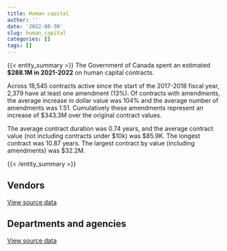 ```yaml
---
title: Human capital
author: ''
date: '2022-08-30'
slug: human_capital
categories: []
tags: []
---
```


<script src="/rmarkdown-libs/htmlwidgets/htmlwidgets.js"></script>
<link href="/rmarkdown-libs/datatables-css/datatables-crosstalk.css" rel="stylesheet" />
<script src="/rmarkdown-libs/datatables-binding/datatables.js"></script>
<script src="/rmarkdown-libs/jquery/jquery-3.6.0.min.js"></script>
<link href="/rmarkdown-libs/dt-core-bootstrap/css/dataTables.bootstrap.min.css" rel="stylesheet" />
<link href="/rmarkdown-libs/dt-core-bootstrap/css/dataTables.bootstrap.extra.css" rel="stylesheet" />
<script src="/rmarkdown-libs/dt-core-bootstrap/js/jquery.dataTables.min.js"></script>
<script src="/rmarkdown-libs/dt-core-bootstrap/js/dataTables.bootstrap.min.js"></script>
<link href="/rmarkdown-libs/crosstalk/css/crosstalk.min.css" rel="stylesheet" />
<script src="/rmarkdown-libs/crosstalk/js/crosstalk.min.js"></script>
<script src="/rmarkdown-libs/htmlwidgets/htmlwidgets.js"></script>
<link href="/rmarkdown-libs/datatables-css/datatables-crosstalk.css" rel="stylesheet" />
<script src="/rmarkdown-libs/datatables-binding/datatables.js"></script>
<script src="/rmarkdown-libs/jquery/jquery-3.6.0.min.js"></script>
<link href="/rmarkdown-libs/dt-core-bootstrap/css/dataTables.bootstrap.min.css" rel="stylesheet" />
<link href="/rmarkdown-libs/dt-core-bootstrap/css/dataTables.bootstrap.extra.css" rel="stylesheet" />
<script src="/rmarkdown-libs/dt-core-bootstrap/js/jquery.dataTables.min.js"></script>
<script src="/rmarkdown-libs/dt-core-bootstrap/js/dataTables.bootstrap.min.js"></script>
<link href="/rmarkdown-libs/crosstalk/css/crosstalk.min.css" rel="stylesheet" />
<script src="/rmarkdown-libs/crosstalk/js/crosstalk.min.js"></script>

{{< entity_summary >}}
The Government of Canada spent an estimated **\$288.1M in 2021-2022** on human capital contracts.

Across 18,545 contracts active since the start of the 2017-2018 fiscal year, 2,379 have at least one amendment (13%). Of contracts with amendments, the average increase in dollar value was 104% and the average number of amendments was 1.51. Cumulatively these amendments represent an increase of \$343.3M over the original contract values.

The average contract duration was 0.74 years, and the average contract value (not including contracts under \$10k) was \$85.9K. The longest contract was 10.87 years. The largest contract by value (including amendments) was \$32.2M.

{{< /entity_summary >}}

## Vendors

<div id="htmlwidget-1" style="width:100%;height:auto;" class="datatables html-widget"></div>
<script type="application/json" data-for="htmlwidget-1">{"x":{"style":"bootstrap","filter":"none","vertical":false,"data":[["<a href=\"/vendors/4plan_consulting/\">4PLAN CONSULTING<\/a>","<a href=\"/vendors/529040_ontario_and_880382/\">529040 ONTARIO AND 880382<\/a>","<a href=\"/vendors/73719_newfoundland_labrador/\">73719 NEWFOUNDLAND LABRADOR<\/a>","<a href=\"/vendors/abb/\">ABB<\/a>","<a href=\"/vendors/abco_industries/\">ABCO INDUSTRIES<\/a>","<a href=\"/vendors/accenture/\">ACCENTURE<\/a>","<a href=\"/vendors/acosys_consulting_services/\">ACOSYS CONSULTING SERVICES<\/a>","<a href=\"/vendors/adga_group/\">ADGA GROUP<\/a>","<a href=\"/vendors/adobe/\">ADOBE<\/a>","<a href=\"/vendors/adp_canada/\">ADP CANADA<\/a>","<a href=\"/vendors/advanced_chippewa_technologies/\">ADVANCED CHIPPEWA TECHNOLOGIES<\/a>","<a href=\"/vendors/agilent/\">AGILENT<\/a>","<a href=\"/vendors/altis_human_resources/\">ALTIS HUMAN RESOURCES<\/a>","<a href=\"/vendors/amazon/\">AMAZON<\/a>","<a href=\"/vendors/amec_foster_wheeler_americas/\">AMEC FOSTER WHEELER AMERICAS<\/a>","<a href=\"/vendors/american_bureau_of_shipping/\">AMERICAN BUREAU OF SHIPPING<\/a>","<a href=\"/vendors/amtek_engineering/\">AMTEK ENGINEERING<\/a>","<a href=\"/vendors/aon_reed_stenhouse/\">AON REED STENHOUSE<\/a>","<a href=\"/vendors/applied_electonics/\">APPLIED ELECTONICS<\/a>","<a href=\"/vendors/aqua_lung_canada/\">AQUA LUNG CANADA<\/a>","<a href=\"/vendors/artemp_personnel_services/\">ARTEMP PERSONNEL SERVICES<\/a>","<a href=\"/vendors/atco/\">ATCO<\/a>","<a href=\"/vendors/avi_spl_canada/\">AVI SPL CANADA<\/a>","<a href=\"/vendors/bae_systems/\">BAE SYSTEMS<\/a>","<a href=\"/vendors/banfield_seguin/\">BANFIELD SEGUIN<\/a>","<a href=\"/vendors/bdo_canada/\">BDO CANADA<\/a>","<a href=\"/vendors/bell_canada/\">BELL CANADA<\/a>","<a href=\"/vendors/bell_textron/\">BELL TEXTRON<\/a>","<a href=\"/vendors/black_mcdonald/\">BLACK MCDONALD<\/a>","<a href=\"/vendors/bluedot/\">BLUEDOT<\/a>","<a href=\"/vendors/bluedrop_training_simulation/\">BLUEDROP TRAINING SIMULATION<\/a>","<a href=\"/vendors/bmc_software_canada/\">BMC SOFTWARE CANADA<\/a>","<a href=\"/vendors/bmt_fleet_technology/\">BMT FLEET TECHNOLOGY<\/a>","<a href=\"/vendors/c_core/\">C CORE<\/a>","<a href=\"/vendors/ca/\">CA<\/a>","<a href=\"/vendors/cache_computer_consulting/\">CACHE COMPUTER CONSULTING<\/a>","<a href=\"/vendors/cae/\">CAE<\/a>","<a href=\"/vendors/calian/\">CALIAN<\/a>","<a href=\"/vendors/campbell_scientific_canada/\">CAMPBELL SCIENTIFIC CANADA<\/a>","<a href=\"/vendors/canada_post/\">CANADA POST<\/a>","<a href=\"/vendors/canadian_bureau_for_international_education/\">CANADIAN BUREAU FOR INTERNATIONAL EDUCATION<\/a>","<a href=\"/vendors/canadian_corps_of_commissionaires/\">CANADIAN CORPS OF COMMISSIONAIRES<\/a>","<a href=\"/vendors/canadian_helicopters/\">CANADIAN HELICOPTERS<\/a>","<a href=\"/vendors/canadian_red_cross/\">CANADIAN RED CROSS<\/a>","<a href=\"/vendors/canadian_standards_association/\">CANADIAN STANDARDS ASSOCIATION<\/a>","<a href=\"/vendors/cansel_survey_equipment/\">CANSEL SURVEY EQUIPMENT<\/a>","<a href=\"/vendors/carahsoft_technology/\">CARAHSOFT TECHNOLOGY<\/a>","<a href=\"/vendors/carleton_university/\">CARLETON UNIVERSITY<\/a>","<a href=\"/vendors/cbci_telecom/\">CBCI TELECOM<\/a>","<a href=\"/vendors/cdw_canada/\">CDW CANADA<\/a>","<a href=\"/vendors/cgi/\">CGI<\/a>","<a href=\"/vendors/charron_human_resources/\">CHARRON HUMAN RESOURCES<\/a>","<a href=\"/vendors/charter_telecom/\">CHARTER TELECOM<\/a>","<a href=\"/vendors/chu_sainte_justine/\">CHU SAINTE JUSTINE<\/a>","<a href=\"/vendors/chubb_edwards/\">CHUBB EDWARDS<\/a>","<a href=\"/vendors/cima/\">CIMA<\/a>","<a href=\"/vendors/cision_canada/\">CISION CANADA<\/a>","<a href=\"/vendors/cistel_technology/\">CISTEL TECHNOLOGY<\/a>","<a href=\"/vendors/citrix/\">CITRIX<\/a>","<a href=\"/vendors/click_networks/\">CLICK NETWORKS<\/a>","<a href=\"/vendors/closereach/\">CLOSEREACH<\/a>","<a href=\"/vendors/cofomo/\">COFOMO<\/a>","<a href=\"/vendors/colt_canada/\">COLT CANADA<\/a>","<a href=\"/vendors/commvault_systems/\">COMMVAULT SYSTEMS<\/a>","<a href=\"/vendors/conoscenti_technologies/\">CONOSCENTI TECHNOLOGIES<\/a>","<a href=\"/vendors/contract_community/\">CONTRACT COMMUNITY<\/a>","<a href=\"/vendors/convergint_technologies/\">CONVERGINT TECHNOLOGIES<\/a>","<a href=\"/vendors/cossette_communications/\">COSSETTE COMMUNICATIONS<\/a>","<a href=\"/vendors/cpcs_transcom/\">CPCS TRANSCOM<\/a>","<a href=\"/vendors/ctoms/\">CTOMS<\/a>","<a href=\"/vendors/cummins_canada/\">CUMMINS CANADA<\/a>","<a href=\"/vendors/d2l/\">D2L<\/a>","<a href=\"/vendors/dalhousie_university/\">DALHOUSIE UNIVERSITY<\/a>","<a href=\"/vendors/dasco_equipment/\">DASCO EQUIPMENT<\/a>","<a href=\"/vendors/dell_computer/\">DELL COMPUTER<\/a>","<a href=\"/vendors/deloitte_and_touche/\">DELOITTE AND TOUCHE<\/a>","<a href=\"/vendors/dillon_consulting/\">DILLON CONSULTING<\/a>","<a href=\"/vendors/donna_cona/\">DONNA CONA<\/a>","<a href=\"/vendors/dss_marine/\">DSS MARINE<\/a>","<a href=\"/vendors/dynamic_personnel_consultants/\">DYNAMIC PERSONNEL CONSULTANTS<\/a>","<a href=\"/vendors/eagle_professional_resources/\">EAGLE PROFESSIONAL RESOURCES<\/a>","<a href=\"/vendors/ebsco_canada/\">EBSCO CANADA<\/a>","<a href=\"/vendors/eclipsys_solutions/\">ECLIPSYS SOLUTIONS<\/a>","<a href=\"/vendors/ecole_de_langues_abce/\">ECOLE DE LANGUES ABCE<\/a>","<a href=\"/vendors/ecole_de_langues_la_cite/\">ECOLE DE LANGUES LA CITE<\/a>","<a href=\"/vendors/ekos_research_associates/\">EKOS RESEARCH ASSOCIATES<\/a>","<a href=\"/vendors/elsevier/\">ELSEVIER<\/a>","<a href=\"/vendors/emergency_medical_technology/\">EMERGENCY MEDICAL TECHNOLOGY<\/a>","<a href=\"/vendors/eperformance/\">EPERFORMANCE<\/a>","<a href=\"/vendors/ernst_young/\">ERNST YOUNG<\/a>","<a href=\"/vendors/esri/\">ESRI<\/a>","<a href=\"/vendors/evaluation_personnel_selection/\">EVALUATION PERSONNEL SELECTION<\/a>","<a href=\"/vendors/excel_human_resources/\">EXCEL HUMAN RESOURCES<\/a>","<a href=\"/vendors/exp_services/\">EXP SERVICES<\/a>","<a href=\"/vendors/factiva/\">FACTIVA<\/a>","<a href=\"/vendors/fast_forward_french/\">FAST FORWARD FRENCH<\/a>","<a href=\"/vendors/fast_track_staffing/\">FAST TRACK STAFFING<\/a>","<a href=\"/vendors/ference_company_consulting/\">FERENCE COMPANY CONSULTING<\/a>","<a href=\"/vendors/finning_international/\">FINNING INTERNATIONAL<\/a>","<a href=\"/vendors/first_air/\">FIRST AIR<\/a>","<a href=\"/vendors/flightsafety_canada/\">FLIGHTSAFETY CANADA<\/a>","<a href=\"/vendors/fmc_professionals/\">FMC PROFESSIONALS<\/a>","<a href=\"/vendors/forrest_green_consulting/\">FORREST GREEN CONSULTING<\/a>","<a href=\"/vendors/forrester_research/\">FORRESTER RESEARCH<\/a>","<a href=\"/vendors/frequentis_canada/\">FREQUENTIS CANADA<\/a>","<a href=\"/vendors/gartner/\">GARTNER<\/a>","<a href=\"/vendors/gc_strategies/\">GC STRATEGIES<\/a>","<a href=\"/vendors/general_electric_canada/\">GENERAL ELECTRIC CANADA<\/a>","<a href=\"/vendors/genome_quebec/\">GENOME QUEBEC<\/a>","<a href=\"/vendors/ghd/\">GHD<\/a>","<a href=\"/vendors/glencairn_educational_services/\">GLENCAIRN EDUCATIONAL SERVICES<\/a>","<a href=\"/vendors/global_knowledge/\">GLOBAL KNOWLEDGE<\/a>","<a href=\"/vendors/golder_associates/\">GOLDER ASSOCIATES<\/a>","<a href=\"/vendors/graybridge_international_consulting/\">GRAYBRIDGE INTERNATIONAL CONSULTING<\/a>","<a href=\"/vendors/hawboldt_industries/\">HAWBOLDT INDUSTRIES<\/a>","<a href=\"/vendors/hemmera_envirochem/\">HEMMERA ENVIROCHEM<\/a>","<a href=\"/vendors/hercules_slr/\">HERCULES SLR<\/a>","<a href=\"/vendors/holland_college/\">HOLLAND COLLEGE<\/a>","<a href=\"/vendors/horizant/\">HORIZANT<\/a>","<a href=\"/vendors/hypertec/\">HYPERTEC<\/a>","<a href=\"/vendors/ibiska_telecom/\">IBISKA TELECOM<\/a>","<a href=\"/vendors/ibm_canada/\">IBM CANADA<\/a>","<a href=\"/vendors/ihs_global/\">IHS GLOBAL<\/a>","<a href=\"/vendors/iic_technologies/\">IIC TECHNOLOGIES<\/a>","<a href=\"/vendors/illumina_canada/\">ILLUMINA CANADA<\/a>","<a href=\"/vendors/imtech_marine_canada/\">IMTECH MARINE CANADA<\/a>","<a href=\"/vendors/info_tech_research_group/\">INFO TECH RESEARCH GROUP<\/a>","<a href=\"/vendors/innovasea_marine_systems_canada/\">INNOVASEA MARINE SYSTEMS CANADA<\/a>","<a href=\"/vendors/insa/\">INSA<\/a>","<a href=\"/vendors/instrux_media/\">INSTRUX MEDIA<\/a>","<a href=\"/vendors/ipsos/\">IPSOS<\/a>","<a href=\"/vendors/ipss/\">IPSS<\/a>","<a href=\"/vendors/it_net_consultants/\">IT NET CONSULTANTS<\/a>","<a href=\"/vendors/itex/\">ITEX<\/a>","<a href=\"/vendors/jankel_tactical_systems/\">JANKEL TACTICAL SYSTEMS<\/a>","<a href=\"/vendors/jasco_applied_sciences_canada/\">JASCO APPLIED SCIENCES CANADA<\/a>","<a href=\"/vendors/john_howard_society/\">JOHN HOWARD SOCIETY<\/a>","<a href=\"/vendors/john_wiley_sons/\">JOHN WILEY SONS<\/a>","<a href=\"/vendors/jones_lang_lasalle/\">JONES LANG LASALLE<\/a>","<a href=\"/vendors/keysight_technologies_canada/\">KEYSIGHT TECHNOLOGIES CANADA<\/a>","<a href=\"/vendors/kf_aerospace/\">KF AEROSPACE<\/a>","<a href=\"/vendors/kongsberg/\">KONGSBERG<\/a>","<a href=\"/vendors/kpmg/\">KPMG<\/a>","<a href=\"/vendors/l3harris/\">L3HARRIS<\/a>","<a href=\"/vendors/language_research_development_group/\">LANGUAGE RESEARCH DEVELOPMENT GROUP<\/a>","<a href=\"/vendors/lansdowne_technologies/\">LANSDOWNE TECHNOLOGIES<\/a>","<a href=\"/vendors/laurentian_technologies/\">LAURENTIAN TECHNOLOGIES<\/a>","<a href=\"/vendors/levitt_safety/\">LEVITT SAFETY<\/a>","<a href=\"/vendors/lexisnexis_canada/\">LEXISNEXIS CANADA<\/a>","<a href=\"/vendors/lifespeak/\">LIFESPEAK<\/a>","<a href=\"/vendors/linovati/\">LINOVATI<\/a>","<a href=\"/vendors/lowe_martin_company/\">LOWE MARTIN COMPANY<\/a>","<a href=\"/vendors/lumina_it/\">LUMINA IT<\/a>","<a href=\"/vendors/m_d_charlton/\">M D CHARLTON<\/a>","<a href=\"/vendors/macdonald_dettwiler_and_associates/\">MACDONALD DETTWILER AND ASSOCIATES<\/a>","<a href=\"/vendors/makwa_resourcing/\">MAKWA RESOURCING<\/a>","<a href=\"/vendors/manpower_services_canada/\">MANPOWER SERVICES CANADA<\/a>","<a href=\"/vendors/manulife/\">MANULIFE<\/a>","<a href=\"/vendors/maplesoft_consulting/\">MAPLESOFT CONSULTING<\/a>","<a href=\"/vendors/maxsys_staffing_and_consulting/\">MAXSYS STAFFING AND CONSULTING<\/a>","<a href=\"/vendors/mcelhanney_associates/\">MCELHANNEY ASSOCIATES<\/a>","<a href=\"/vendors/medavie/\">MEDAVIE<\/a>","<a href=\"/vendors/media_q/\">MEDIA Q<\/a>","<a href=\"/vendors/mgis/\">MGIS<\/a>","<a href=\"/vendors/microsoft_canada/\">MICROSOFT CANADA<\/a>","<a href=\"/vendors/millbrook_tactical/\">MILLBROOK TACTICAL<\/a>","<a href=\"/vendors/mindwire_systems/\">MINDWIRE SYSTEMS<\/a>","<a href=\"/vendors/mishkumi_technologies/\">MISHKUMI TECHNOLOGIES<\/a>","<a href=\"/vendors/mnp/\">MNP<\/a>","<a href=\"/vendors/mobility_lab/\">MOBILITY LAB<\/a>","<a href=\"/vendors/morneau_shepell/\">MORNEAU SHEPELL<\/a>","<a href=\"/vendors/morrison_hershfield/\">MORRISON HERSHFIELD<\/a>","<a href=\"/vendors/motorola_solutions_canada/\">MOTOROLA SOLUTIONS CANADA<\/a>","<a href=\"/vendors/national_test_pilot_school/\">NATIONAL TEST PILOT SCHOOL<\/a>","<a href=\"/vendors/nav_canada/\">NAV CANADA<\/a>","<a href=\"/vendors/newfound_recruiting/\">NEWFOUND RECRUITING<\/a>","<a href=\"/vendors/nisha_techonologies/\">NISHA TECHONOLOGIES<\/a>","<a href=\"/vendors/northern_micro/\">NORTHERN MICRO<\/a>","<a href=\"/vendors/nova_scotia_power/\">NOVA SCOTIA POWER<\/a>","<a href=\"/vendors/nuix_north_america/\">NUIX NORTH AMERICA<\/a>","<a href=\"/vendors/onx_enterprise_solutions/\">ONX ENTERPRISE SOLUTIONS<\/a>","<a href=\"/vendors/openframe_technologies/\">OPENFRAME TECHNOLOGIES<\/a>","<a href=\"/vendors/opentext/\">OPENTEXT<\/a>","<a href=\"/vendors/oproma/\">OPROMA<\/a>","<a href=\"/vendors/oracle_canada/\">ORACLE CANADA<\/a>","<a href=\"/vendors/orangutech/\">ORANGUTECH<\/a>","<a href=\"/vendors/oxford_economics_usa/\">OXFORD ECONOMICS USA<\/a>","<a href=\"/vendors/pitney_bowes/\">PITNEY BOWES<\/a>","<a href=\"/vendors/pleiad_canada/\">PLEIAD CANADA<\/a>","<a href=\"/vendors/pmg_technologies/\">PMG TECHNOLOGIES<\/a>","<a href=\"/vendors/portage_personnel/\">PORTAGE PERSONNEL<\/a>","<a href=\"/vendors/postmedia_network/\">POSTMEDIA NETWORK<\/a>","<a href=\"/vendors/pra/\">PRA<\/a>","<a href=\"/vendors/pricewaterhouse_coopers/\">PRICEWATERHOUSE COOPERS<\/a>","<a href=\"/vendors/primex_project_management/\">PRIMEX PROJECT MANAGEMENT<\/a>","<a href=\"/vendors/promaxis/\">PROMAXIS<\/a>","<a href=\"/vendors/proquest/\">PROQUEST<\/a>","<a href=\"/vendors/prosci_canada/\">PROSCI CANADA<\/a>","<a href=\"/vendors/protak_consulting_group/\">PROTAK CONSULTING GROUP<\/a>","<a href=\"/vendors/purelogic/\">PURELOGIC<\/a>","<a href=\"/vendors/purespirit_solutions/\">PURESPIRIT SOLUTIONS<\/a>","<a href=\"/vendors/qiagen/\">QIAGEN<\/a>","<a href=\"/vendors/qmr/\">QMR<\/a>","<a href=\"/vendors/quantum_management_services/\">QUANTUM MANAGEMENT SERVICES<\/a>","<a href=\"/vendors/queen_s_university/\">QUEEN S UNIVERSITY<\/a>","<a href=\"/vendors/r_r_international_translation/\">R R INTERNATIONAL TRANSLATION<\/a>","<a href=\"/vendors/racerocks_3d/\">RACEROCKS 3D<\/a>","<a href=\"/vendors/randstad/\">RANDSTAD<\/a>","<a href=\"/vendors/raymond_chabot_grant_thornton/\">RAYMOND CHABOT GRANT THORNTON<\/a>","<a href=\"/vendors/raytheon/\">RAYTHEON<\/a>","<a href=\"/vendors/reparations_navales_et_industrielles_ocean/\">REPARATIONS NAVALES ET INDUSTRIELLES OCEAN<\/a>","<a href=\"/vendors/rhea/\">RHEA<\/a>","<a href=\"/vendors/rockwell_collins_canada/\">ROCKWELL COLLINS CANADA<\/a>","<a href=\"/vendors/rosborough_boats/\">ROSBOROUGH BOATS<\/a>","<a href=\"/vendors/s_p_global_market_intelligence/\">S P GLOBAL MARKET INTELLIGENCE<\/a>","<a href=\"/vendors/saab/\">SAAB<\/a>","<a href=\"/vendors/saba_software/\">SABA SOFTWARE<\/a>","<a href=\"/vendors/salesforce_canada/\">SALESFORCE CANADA<\/a>","<a href=\"/vendors/samson_and_associates/\">SAMSON AND ASSOCIATES<\/a>","<a href=\"/vendors/samson_associes/\">SAMSON ASSOCIES<\/a>","<a href=\"/vendors/sap/\">SAP<\/a>","<a href=\"/vendors/sas_institute/\">SAS INSTITUTE<\/a>","<a href=\"/vendors/scalar_decisions/\">SCALAR DECISIONS<\/a>","<a href=\"/vendors/sdl_international_canada/\">SDL INTERNATIONAL CANADA<\/a>","<a href=\"/vendors/securekey_technologies/\">SECUREKEY TECHNOLOGIES<\/a>","<a href=\"/vendors/si_systems/\">SI SYSTEMS<\/a>","<a href=\"/vendors/siemens/\">SIEMENS<\/a>","<a href=\"/vendors/simplex_grinnell/\">SIMPLEX GRINNELL<\/a>","<a href=\"/vendors/skillsoft_canada/\">SKILLSOFT CANADA<\/a>","<a href=\"/vendors/smiths_detection/\">SMITHS DETECTION<\/a>","<a href=\"/vendors/snc_lavalin/\">SNC LAVALIN<\/a>","<a href=\"/vendors/softchoice/\">SOFTCHOICE<\/a>","<a href=\"/vendors/softsim_technologies/\">SOFTSIM TECHNOLOGIES<\/a>","<a href=\"/vendors/st_john_ambulance/\">ST JOHN AMBULANCE<\/a>","<a href=\"/vendors/st_joseph_print_group/\">ST JOSEPH PRINT GROUP<\/a>","<a href=\"/vendors/st_leonards_house_windsor/\">ST LEONARDS HOUSE WINDSOR<\/a>","<a href=\"/vendors/st_ops_tactical_training_canada/\">ST OPS TACTICAL TRAINING CANADA<\/a>","<a href=\"/vendors/stantec/\">STANTEC<\/a>","<a href=\"/vendors/stops_tactical_training/\">STOPS TACTICAL TRAINING<\/a>","<a href=\"/vendors/stratos/\">STRATOS<\/a>","<a href=\"/vendors/synersolutions_technologies/\">SYNERSOLUTIONS TECHNOLOGIES<\/a>","<a href=\"/vendors/systematix_solutions/\">SYSTEMATIX SOLUTIONS<\/a>","<a href=\"/vendors/tag_hr/\">TAG HR<\/a>","<a href=\"/vendors/teksystems_canada/\">TEKSYSTEMS CANADA<\/a>","<a href=\"/vendors/teledyne/\">TELEDYNE<\/a>","<a href=\"/vendors/telus_canada/\">TELUS CANADA<\/a>","<a href=\"/vendors/tenaquip/\">TENAQUIP<\/a>","<a href=\"/vendors/teramach_technologies/\">TERAMACH TECHNOLOGIES<\/a>","<a href=\"/vendors/tes_contract_services/\">TES CONTRACT SERVICES<\/a>","<a href=\"/vendors/testforce_systems/\">TESTFORCE SYSTEMS<\/a>","<a href=\"/vendors/thales/\">THALES<\/a>","<a href=\"/vendors/the_aim_group/\">THE AIM GROUP<\/a>","<a href=\"/vendors/the_boeing_company/\">THE BOEING COMPANY<\/a>","<a href=\"/vendors/the_halifax_computer_consulting_group/\">THE HALIFAX COMPUTER CONSULTING GROUP<\/a>","<a href=\"/vendors/the_it_broker/\">THE IT BROKER<\/a>","<a href=\"/vendors/the_right_door_consulting/\">THE RIGHT DOOR CONSULTING<\/a>","<a href=\"/vendors/the_vcan_group/\">THE VCAN GROUP<\/a>","<a href=\"/vendors/thermo_fisher_scientific/\">THERMO FISHER SCIENTIFIC<\/a>","<a href=\"/vendors/thinkon/\">THINKON<\/a>","<a href=\"/vendors/thomas_schmidt/\">THOMAS SCHMIDT<\/a>","<a href=\"/vendors/thomson_reuters/\">THOMSON REUTERS<\/a>","<a href=\"/vendors/toromont/\">TOROMONT<\/a>","<a href=\"/vendors/tpg_technology_consultants/\">TPG TECHNOLOGY CONSULTANTS<\/a>","<a href=\"/vendors/tundra_technical_solutions/\">TUNDRA TECHNICAL SOLUTIONS<\/a>","<a href=\"/vendors/ultra_electronics/\">ULTRA ELECTRONICS<\/a>","<a href=\"/vendors/united_rentals_of_canada/\">UNITED RENTALS OF CANADA<\/a>","<a href=\"/vendors/united_states_department_of_the_air_force/\">UNITED STATES DEPARTMENT OF THE AIR FORCE<\/a>","<a href=\"/vendors/united_states_department_of_the_army/\">UNITED STATES DEPARTMENT OF THE ARMY<\/a>","<a href=\"/vendors/united_states_department_of_the_navy/\">UNITED STATES DEPARTMENT OF THE NAVY<\/a>","<a href=\"/vendors/universite_laval/\">UNIVERSITE LAVAL<\/a>","<a href=\"/vendors/university_of_alberta/\">UNIVERSITY OF ALBERTA<\/a>","<a href=\"/vendors/university_of_british_columbia/\">UNIVERSITY OF BRITISH COLUMBIA<\/a>","<a href=\"/vendors/university_of_calgary/\">UNIVERSITY OF CALGARY<\/a>","<a href=\"/vendors/university_of_guelph/\">UNIVERSITY OF GUELPH<\/a>","<a href=\"/vendors/university_of_new_brunswick/\">UNIVERSITY OF NEW BRUNSWICK<\/a>","<a href=\"/vendors/university_of_ottawa/\">UNIVERSITY OF OTTAWA<\/a>","<a href=\"/vendors/university_of_regina/\">UNIVERSITY OF REGINA<\/a>","<a href=\"/vendors/university_of_saskatchewan/\">UNIVERSITY OF SASKATCHEWAN<\/a>","<a href=\"/vendors/university_of_toronto/\">UNIVERSITY OF TORONTO<\/a>","<a href=\"/vendors/university_of_western_ontario/\">UNIVERSITY OF WESTERN ONTARIO<\/a>","<a href=\"/vendors/vaisala_canada/\">VAISALA CANADA<\/a>","<a href=\"/vendors/valcom_consulting/\">VALCOM CONSULTING<\/a>","<a href=\"/vendors/veritaaq_technology_house/\">VERITAAQ TECHNOLOGY HOUSE<\/a>","<a href=\"/vendors/vfa_canada/\">VFA CANADA<\/a>","<a href=\"/vendors/via_travail/\">VIA TRAVAIL<\/a>","<a href=\"/vendors/vmware/\">VMWARE<\/a>","<a href=\"/vendors/wajax/\">WAJAX<\/a>","<a href=\"/vendors/wartsila/\">WARTSILA<\/a>","<a href=\"/vendors/waters/\">WATERS<\/a>","<a href=\"/vendors/westjet/\">WESTJET<\/a>","<a href=\"/vendors/wolters_kluwer/\">WOLTERS KLUWER<\/a>","<a href=\"/vendors/wood_canada/\">WOOD CANADA<\/a>","<a href=\"/vendors/workdynamics_technologies/\">WORKDYNAMICS TECHNOLOGIES<\/a>","<a href=\"/vendors/wpp_group_canada_communications/\">WPP GROUP CANADA COMMUNICATIONS<\/a>","<a href=\"/vendors/xerox/\">XEROX<\/a>","<a href=\"/vendors/zernam_enterprise/\">ZERNAM ENTERPRISE<\/a>"],[null,null,null,null,null,24860,null,null,11299.72,3797170.66,null,244598.89,414707.66,null,12820.39,3322.98,300399.22,9469.95,null,18028.64,342272.08,null,null,null,24973,378392.1,null,4427,26572,null,null,22350.18,159331.98,null,null,49910.65,1616609.87,8009678.76,23665.29,34065.02,26669.7,null,221699.83,180713.56,67458.46,7320.39,65836.44,101025.06,6543.5,null,28135.61,23603.7,null,null,6025.59,null,569369.86,null,null,47108.29,21021.39,null,null,15176.7,null,62604.68,null,null,116697.63,442244.93,25000,null,129594.83,15750,63701.19,974882.12,null,24012.5,18400,621849.86,null,1824366.34,1424.94,1946469.81,3141303.77,58417.12,1631489.28,1555479.87,108732.86,827668.85,56749.87,null,286231.62,39971.06,1587052.39,1481668.77,155528.89,null,null,21000,4371961.42,null,1505509.07,164886.63,466660.53,8245446.07,24860,null,null,11497.5,3094184.16,2575370.39,null,13270212.34,null,null,null,null,10452.5,null,5105362.16,110602.04,892275.31,17841.24,62250.55,19303.43,916058.65,null,null,434865.36,null,68793.26,null,13058.12,null,44635,76155.66,45576.5,null,10002.76,null,40796.28,79635.85,null,4442913.31,3985.66,null,18713.46,284926.9,null,29809.5,null,6177.94,68921.27,10848,null,null,2095618.83,null,52100.4,null,3475290.25,152550,26360.2,null,26091.1,37966.52,16407.6,null,null,398162.82,null,50708.66,7297533.85,5132.42,null,11625.35,null,219162.17,null,null,22207.45,null,266080.78,null,null,268690.37,11300,29124.64,1901247.6,null,10169.01,23673.5,705210.43,147989.37,24245.62,304204.06,1707669.06,151076.71,27207.98,null,64025.5,219515.22,7993.32,1106840.94,null,2125891.95,137963.96,null,7471.03,null,null,56474.19,null,1111870.76,null,851105.44,null,76640.45,11256.37,null,745682.22,62492.7,null,null,45875.03,23575,2902.28,13995.49,25515.4,null,null,22416.16,335307.92,null,null,155674.4,111417.34,null,22436.17,33370.95,null,72176.48,1051718.18,51383.25,190532.55,null,77194.93,null,null,56975.57,null,420288.77,null,null,45967.41,108442.73,null,null,23569.88,1735774.71,54138.3,744422.87,235986.5,null,7655.28,2309992.12,141822.95,407344.16,105381.15,322039.16,73560.86,221737.32,null,null,451252.87,52244,null,48766.7,112204.61,34896.51,365432.43,744422.87,null,323655.96,20327.46,null,65379.9,29998.51,null,1178160.69,null,null,14371.88,null,null],[49042,3702776.32,15688.14,null,null,null,null,null,33628.8,3807573.87,80760.17,36554.71,365069.98,null,5374.03,15592.45,null,null,35643.68,2311.36,213112.28,257551.16,null,null,null,277060.32,null,65333.83,null,null,2506679.07,null,159768.51,39889,null,11526,1657458.4,1393921.59,null,32597.79,16453,null,713543.79,60267.55,18484.48,7340.45,163023.56,98779.36,10658.52,57920.14,9466.2,75767.68,null,null,5477.81,null,762195.71,null,null,1086.74,24408,null,13800,null,null,74411.56,10735,null,null,365377.98,null,null,31435.93,65499.49,91701.67,691571.36,null,null,null,31333.11,6027297.02,3455395.69,35826.96,2566929.14,3696777.66,18677.33,2427056.74,1559741.45,52351.9,848078.98,141135.12,null,670043.27,null,1695204.58,1995881.67,223880.18,40768.63,33335,15000,889302.5,25150.78,1509633.76,1061167.95,null,9159415.86,null,31279.98,16426.6,null,1456162.75,2765630.13,null,13987178.55,28278.05,29000,null,null,10452.5,15774.8,8845567.84,431082.05,862131.63,215250.28,48246.24,37383.45,835036.15,null,988098.53,465531.39,24998.99,81925,null,null,null,null,67343.31,280255.67,null,null,18553.5,349762.69,310413.07,101324.3,6052984.91,null,null,37221.89,378714.44,17159.87,26510.33,null,90627.87,66429.62,154528.73,null,null,null,3702776.32,78472.2,24990,3523424.46,84750,26432.42,21015.96,26162.58,51104.8,null,17797.5,7256.9,10706.75,null,71116.17,258832.34,null,null,null,5805,219762.62,26800.9,20240,62091.34,24353.46,266607.91,10147.4,22995,23488.72,14655.65,25651.43,null,11306.92,10183.06,null,210934.73,172079.52,119945.05,559953.79,2084141.81,39747.75,53965.99,null,111854.55,210874.57,null,2073944.85,null,2903225.81,125728.32,null,113933.16,2197.09,null,null,null,1202638.61,11295.21,853437.24,null,3862.03,142684.02,35759.5,26608.77,14896.01,12315.29,13268.39,174684.91,null,5010.54,80705.22,null,null,172586.78,null,50244.12,null,24998.99,395930.67,92745.67,null,15198.5,null,null,134778.54,8029520.38,84187.04,73881.88,null,null,85607.92,null,48629.16,34207.3,646326.43,39324,null,186140.98,140300.36,null,696825.02,null,1822937.37,70308.15,1609287.63,236633.04,null,11748.72,1601204.86,142211.51,408460.17,250199.71,104315.52,94495.9,265067.34,24921,null,1278320.76,51647.21,14950,163087.15,347224.95,11256,247494.53,1224789.91,26088.44,508037.69,null,null,null,49436.19,null,1213343.54,null,null,null,3408.18,53755],[null,3785751.7,28207.74,null,null,24860,null,10429.29,null,3797170.66,83537.55,null,257316.97,4689794.46,null,null,null,null,141885.6,null,252581.53,174069.06,null,67460.29,null,298839.19,362299.98,null,null,48968.74,3363742.13,67305.71,159331.98,null,10.58,null,1599944.99,843580.24,24798.29,43134.06,20000,25001.42,3170892.93,null,23513.67,null,10970.84,40519.03,25613.03,246517.74,37534.25,14928.62,null,127202.49,null,null,365946.59,null,11087.96,23908.27,56952,217692.05,null,null,null,66032.93,null,12430,null,174956.67,null,null,61332.8,67500.84,106591.63,404287.87,84765.32,19453.02,null,null,6204805.49,2720716.68,null,1232838.65,2869202.84,null,4463065.6,1555479.87,null,811192.8,10069.17,45677.75,272965.74,null,1406294.03,1670211.78,47733.44,27031.37,null,null,863993.23,null,1505509.07,794348.06,null,20753715.73,null,null,null,null,1452184.16,1190694,3943.41,14424441.43,560847.99,94420.81,42000,null,null,null,8615237.14,158518.27,106044.61,468825.84,null,null,1102438.41,null,1010240.8,460515.74,null,17470.57,null,null,null,20475,39972.57,1006470.92,24776.57,43391.46,null,null,817545.88,null,5883396.59,8240.1,null,22547.44,385619.76,22530.04,null,null,83943.16,null,32787.27,null,97654.88,null,3785751.7,26157.4,null,3513797.62,null,17621.62,101843.66,16853.44,39190.54,null,null,29306.69,27714.37,null,null,null,3880.72,null,32038.89,38985,219162.17,null,null,47049.63,49380.42,266408.01,2095.8,null,321286.59,10084.35,106690.64,null,47443.61,65304.66,null,29014.22,171609.35,78261.66,477455.89,3593645.34,null,24999.99,null,18949.86,255515.08,null,2996540.19,null,null,125384.8,null,null,12659.43,null,null,null,1204913.93,null,851105.44,null,29367.48,164500.98,42921.9,415267.18,10083.62,20619.61,65831.61,10379.94,null,4996.85,27683.88,null,11582.5,22258.02,null,54586.28,null,null,227806.87,115882.08,48850.2,34390.14,null,14333.33,null,7872090.75,95665.76,15014.18,24808.02,null,99196.48,null,24999.89,59903.59,null,null,null,57122.21,21508.71,null,2794957.5,null,1417881.16,8030.56,1594634.24,51076.53,null,null,1563072.05,141822.95,407344.16,299657.38,122692.07,73187.17,726340.05,null,39700,1368298.17,52239.05,58178.08,424609.21,208324.81,null,625123.04,1110337.22,24874.56,442588.18,null,1397.65,null,null,14336.7,1194621.09,null,null,null,4641.74,null],[null,3785751.7,12596.88,12893.3,31544.5,24860,52441.42,30453.52,null,3797170.66,null,43952.3,592829.58,14211157.74,null,null,null,null,null,27720,29498.75,null,9734.05,null,null,259985.63,null,33674,null,107432.45,866278.8,null,39723.86,null,3863.14,null,1767032.85,1565211.55,33640.77,60068.35,null,67596.43,2995048.64,null,38939.56,null,471565.52,33391.5,19159.15,null,12465.75,13831.2,264478.08,127202.49,null,38605.74,798711.08,27147.53,24727.12,null,49693.81,387598.04,null,null,48307.5,null,null,null,null,163067.96,null,8653.45,287296.85,null,65722.23,386751.74,null,7340.76,null,null,6182688.5,2689980.37,null,1847816.69,2715983.86,null,3392609.33,1363708.38,null,5631155.24,60121.36,78802.82,106041.17,null,1347118.4,2965731.74,126642.78,null,null,null,821021.56,null,1505509.07,1235657.86,null,16536086.59,null,null,null,null,1205465,1128475.4,15392.02,15542077.07,null,69391,10350,19985.61,null,null,7448441.76,238137.03,30321.12,148018.77,null,null,1313099.03,22770,1010240.8,434865.36,null,22030.49,38900.25,null,623148.05,null,28676.62,1848094.26,29579.66,null,null,null,865271.45,null,7521366.46,15113.75,1639.04,15173.1,564532.54,22530.04,null,74707.5,57114,null,128479.26,34727,null,null,3785751.7,18337.08,null,3787191.47,null,null,153287.35,34602.34,10096.98,null,67800,null,42351.52,58336.25,148214.24,null,27332.26,34271,null,null,219162.17,null,null,85558.03,24973,261892.7,12103.71,25425,398034.22,null,109464.82,null,27609.58,48982.86,null,1083167.99,171609.35,163333.51,459544.96,3747969.62,null,18908.69,663084.07,88593.83,267355.79,null,3477215.11,61276.25,null,129376.34,33900,null,null,27637.12,null,49108.26,1069079.13,null,851105.44,97644.99,4907.99,619709.4,21976.02,239949.14,null,3510.83,null,1364876.6,null,2094.57,49628.28,23228.28,null,210921.16,133068.32,63534.5,3078.48,8823.29,143921.14,179386.84,null,72830.57,null,35666.67,null,6662705.2,103944.21,null,null,21696,14132.1,9254.7,13503.02,128592.06,null,null,33617.5,92787.87,null,160316.16,2794957.5,null,1609749.2,18020.23,499316.01,null,19901.56,null,1503470.72,106852.91,407344.16,318270.96,206650.23,62880,771868.71,null,null,1724037.87,38051.31,127593.07,501458.06,214188.03,null,1056658.12,164110.89,26555,415939.99,null,3129.7,null,11507.92,null,1254275.48,28744.25,475125.76,null,4641.74,203232.35]],"container":"<table class=\"table table-striped table-hover row-border order-column display\">\n  <thead>\n    <tr>\n      <th>Vendor<\/th>\n      <th>2018-2019<\/th>\n      <th>2019-2020<\/th>\n      <th>2020-2021<\/th>\n      <th>2021-2022<\/th>\n    <\/tr>\n  <\/thead>\n<\/table>","options":{"order":[[4,"desc"]],"pageLength":10,"autoWidth":true,"columnDefs":[{"targets":1,"render":"function(data, type, row, meta) {\n    return type !== 'display' ? data : DTWidget.formatCurrency(data, \"$\", 2, 3, \",\", \".\", true, null);\n  }"},{"targets":2,"render":"function(data, type, row, meta) {\n    return type !== 'display' ? data : DTWidget.formatCurrency(data, \"$\", 2, 3, \",\", \".\", true, null);\n  }"},{"targets":3,"render":"function(data, type, row, meta) {\n    return type !== 'display' ? data : DTWidget.formatCurrency(data, \"$\", 2, 3, \",\", \".\", true, null);\n  }"},{"targets":4,"render":"function(data, type, row, meta) {\n    return type !== 'display' ? data : DTWidget.formatCurrency(data, \"$\", 2, 3, \",\", \".\", true, null);\n  }"},{"width":"16%","targets":[1,2,3,4]},{"className":"dt-right","targets":[1,2,3,4]}],"orderClasses":false}},"evals":["options.columnDefs.0.render","options.columnDefs.1.render","options.columnDefs.2.render","options.columnDefs.3.render"],"jsHooks":[]}</script>
<p class="text-right">
<a href="https://github.com/GoC-Spending/contracts-data/tree/main/data/out/categories/9_human_capital/summary_by_fiscal_year_by_vendor.csv" class="source-data-link btn btn-link">View source data</a>
</p>

## Departments and agencies

<div id="htmlwidget-2" style="width:100%;height:auto;" class="datatables html-widget"></div>
<script type="application/json" data-for="htmlwidget-2">{"x":{"style":"bootstrap","filter":"none","vertical":false,"data":[["<a href=\"/departments/aafc-aac/\">Agriculture and Agri-Food Canada<\/a>","<a href=\"/departments/aandc-aadnc/\">Crown-Indigenous Relations and Northern Affairs Canada<\/a>","<a href=\"/departments/acoa-apeca/\">Atlantic Canada Opportunities Agency<\/a>","<a href=\"/departments/atssc-scdata/\">Administrative Tribunals Support Service of Canada<\/a>","<a href=\"/departments/cannor/\">Canadian Northern Economic Development Agency<\/a>","<a href=\"/departments/cas-satj/\">Courts Administration Service<\/a>","<a href=\"/departments/casdo-ocena/\">Accessibility Standards Canada<\/a>","<a href=\"/departments/cbsa-asfc/\">Canada Border Services Agency<\/a>","<a href=\"/departments/ccohs-cchst/\">Canadian Centre for Occupational Health and Safety<\/a>","<a href=\"/departments/ced-dec/\">Canada Economic Development for Quebec Regions<\/a>","<a href=\"/departments/cer-rec/\">Canada Energy Regulator<\/a>","<a href=\"/departments/cfia-acia/\">Canadian Food Inspection Agency<\/a>","<a href=\"/departments/cgc-ccg/\">Canadian Grain Commission<\/a>","<a href=\"/departments/chrc-ccdp/\">Canadian Human Rights Commission<\/a>","<a href=\"/departments/cic/\">Immigration, Refugees and Citizenship Canada<\/a>","<a href=\"/departments/cics-scic/\">Canadian Intergovernmental Conference Secretariat<\/a>","<a href=\"/departments/cihr-irsc/\">Canadian Institutes of Health Research<\/a>","<a href=\"/departments/cnsc-ccsn/\">Canadian Nuclear Safety Commission<\/a>","<a href=\"/departments/cpc-cpp/\">Civilian Review and Complaints Commission for the RCMP<\/a>","<a href=\"/departments/cra-arc/\">Canada Revenue Agency<\/a>","<a href=\"/departments/crtc/\">Canadian Radio-television and Telecommunications Commission<\/a>","<a href=\"/departments/csa-asc/\">Canadian Space Agency<\/a>","<a href=\"/departments/csc-scc/\">Correctional Service of Canada<\/a>","<a href=\"/departments/csps-efpc/\">Canada School of Public Service<\/a>","<a href=\"/departments/cta-otc/\">Canadian Transportation Agency<\/a>","<a href=\"/departments/dfatd-maecd/\">Global Affairs Canada<\/a>","<a href=\"/departments/dfo-mpo/\">Fisheries and Oceans Canada<\/a>","<a href=\"/departments/dnd-mdn/\">National Defence<\/a>","<a href=\"/departments/ec/\">Environment and Climate Change Canada<\/a>","<a href=\"/departments/elections/\">Elections Canada<\/a>","<a href=\"/departments/erc-cee/\">RCMP External Review Committee<\/a>","<a href=\"/departments/esdc-edsc/\">Employment and Social Development Canada<\/a>","<a href=\"/departments/fcac-acfc/\">Financial Consumer Agency of Canada<\/a>","<a href=\"/departments/feddevontario/\">Federal Economic Development Agency for Southern Ontario<\/a>","<a href=\"/departments/fednor/\">Federal Economic Development Agency for Northern Ontario<\/a>","<a href=\"/departments/fin/\">Department of Finance Canada<\/a>","<a href=\"/departments/fintrac-canafe/\">Financial Transactions and Reports Analysis Centre of Canada<\/a>","<a href=\"/departments/fja-cmf/\">Office of the Commissioner for Federal Judicial Affairs Canada<\/a>","<a href=\"/departments/hc-sc/\">Health Canada<\/a>","<a href=\"/departments/iaac-aeic/\">Impact Assessment Agency of Canada<\/a>","<a href=\"/departments/ic/\">Innovation, Science and Economic Development Canada<\/a>","<a href=\"/departments/iic-iac/\">Invest in Canada<\/a>","<a href=\"/departments/ijc-cmi/\">International Joint Commission<\/a>","<a href=\"/departments/infc/\">Infrastructure Canada<\/a>","<a href=\"/departments/irb-cisr/\">Immigration and Refugee Board of Canada<\/a>","<a href=\"/departments/isc-sac/\">Indigenous Services Canada<\/a>","<a href=\"/departments/jus/\">Department of Justice Canada<\/a>","<a href=\"/departments/lac-bac/\">Library and Archives Canada<\/a>","<a href=\"/departments/mgerc-ceegm/\">Military Grievances External Review Committee<\/a>","<a href=\"/departments/mpcc-cppm/\">Military Police Complaints Commission of Canada<\/a>","<a href=\"/departments/nfb-onf/\">National Film Board<\/a>","<a href=\"/departments/nrc-cnrc/\">National Research Council Canada<\/a>","<a href=\"/departments/nrcan-rncan/\">Natural Resources Canada<\/a>","<a href=\"/departments/nserc-crsng/\">Natural Sciences and Engineering Research Council of Canada<\/a>","<a href=\"/departments/nsira-ossnr/\">National Security and Intelligence Review Agency<\/a>","<a href=\"/departments/oag-bvg/\">Office of the Auditor General of Canada<\/a>","<a href=\"/departments/oci-bec/\">The Correctional Investigator Canada<\/a>","<a href=\"/departments/ocl-cal/\">Office of the Commissioner of Lobbying of Canada<\/a>","<a href=\"/departments/ocol-clo/\">Office of the Commissioner of Official Languages<\/a>","<a href=\"/departments/oic-ci/\">Office of the Information Commissioner of Canada<\/a>","<a href=\"/departments/opc-cpvp/\">Office of the Privacy Commissioner of Canada<\/a>","<a href=\"/departments/osfi-bsif/\">Office of the Superintendent of Financial Institutions Canada<\/a>","<a href=\"/departments/osgg-bsgg/\">Office of the Secretary to the Governor General<\/a>","<a href=\"/departments/pbc-clcc/\">Parole Board of Canada<\/a>","<a href=\"/departments/pc/\">Parks Canada<\/a>","<a href=\"/departments/pch/\">Canadian Heritage<\/a>","<a href=\"/departments/pco-bcp/\">Privy Council Office<\/a>","<a href=\"/departments/phac-aspc/\">Public Health Agency of Canada<\/a>","<a href=\"/departments/pmprb-cepmb/\">Patented Medicine Prices Review Board Canada<\/a>","<a href=\"/departments/polar-polaire/\">Polar Knowledge Canada<\/a>","<a href=\"/departments/ppsc-sppc/\">Public Prosecution Service of Canada<\/a>","<a href=\"/departments/ps-sp/\">Public Safety Canada<\/a>","<a href=\"/departments/psc-cfp/\">Public Service Commission of Canada<\/a>","<a href=\"/departments/psic-ispc/\">Office of the Public Sector Integrity Commissioner of Canada<\/a>","<a href=\"/departments/pwgsc-tpsgc/\">Public Services and Procurement Canada<\/a>","<a href=\"/departments/rcmp-grc/\">Royal Canadian Mounted Police<\/a>","<a href=\"/departments/sirc-csars/\">Security Intelligence Review Committee<\/a>","<a href=\"/departments/ssc-spc/\">Shared Services Canada<\/a>","<a href=\"/departments/sshrc-crsh/\">Social Sciences and Humanities Research Council of Canada<\/a>","<a href=\"/departments/statcan/\">Statistics Canada<\/a>","<a href=\"/departments/swc-cfc/\">Status of Women Canada<\/a>","<a href=\"/departments/tbs-sct/\">Treasury Board of Canada Secretariat<\/a>","<a href=\"/departments/tc/\">Transport Canada<\/a>","<a href=\"/departments/tsb-bst/\">Transportation Safety Board of Canada<\/a>","<a href=\"/departments/vac-acc/\">Veterans Affairs Canada<\/a>","<a href=\"/departments/vrab-tacra/\">Veterans Review and Appeal Board<\/a>","<a href=\"/departments/wage/\">Department for Women and Gender Equality<\/a>","<a href=\"/departments/wd-deo/\">Western Economic Diversification Canada<\/a>"],[7503793.19,1039432.5,220679.3,364525.04,15120,297463.05,null,1747000.2,null,105549.65,2585556.16,1125653.78,170927.9,69977.46,1508530.78,21424.8,340631.84,1576531.53,87960.56,7784623.99,1607970.06,524651.14,7554684.85,1263956.3,225428.92,15538109.98,4725272.2,54573670.78,4552284.66,1693190.11,null,7597431.49,142146.93,193667.11,null,1306650.2,354338.08,621849.84,5921805.52,156890.09,7682865.02,null,24570,476166.5,null,888784.06,856904.01,329904.51,null,10051,43690.5,1822462.48,6218119.13,505005.87,null,930504.03,null,null,60555.88,77925.02,171518,2559448.74,36936.72,46309.42,783203.98,535605.35,1222633.4,2063007.14,1430852.24,null,113976.13,937542.99,237803.06,null,12764246.4,7135168.56,40000,14837255.47,34600,3695823.97,85168.13,2076956.34,5620855.01,66898.75,200850.33,58672.88,15412.19,382866.66],[7064020.52,1464642.94,303675.21,650004.8,165413.4,404947.45,null,2719948.85,18503.75,178706.32,1358270,1275413.97,221404.02,84986.56,1826817.93,null,333694.11,2361585.75,201373.15,9412116.82,1226865.44,529589.97,6844476.46,1628485.5,202995.69,18905753.93,4846713.74,45365586.37,5287274.42,1334878.59,5249.66,8466176.11,315440.78,462783.86,null,1343853.61,271005.58,885731.66,5535727.55,91583.48,8739040.31,null,24375,576765.95,333879.72,1526916.18,975294.12,589783.9,21239.51,null,100527.57,1915440.04,10246751.79,620715.31,15901.95,1116005.7,null,null,27719.17,132792.92,121201.35,3689746.97,34617.6,184844.42,767205.56,746856.87,1238742.35,1530947.42,1357938.36,24921,238170.47,1100642.73,167052.27,131250.12,10016605.04,6807591.45,199000,43615086.61,21927.16,2583365.51,null,2251061.47,4943675.35,112801.59,945771.56,10490,179687.64,293571.29],[8304729.89,1266629.76,461282.24,232590.24,66627.04,362884.53,10920.07,9511261.85,null,230327.3,1221067.37,770080.4,226755.74,172290.65,2071638.51,null,357560.06,2244205.3,366557.39,11140663.53,998140.76,661704.23,4547188.31,1703614.55,196067.48,21855205.53,4786563.95,39723741.49,5535366.17,1057562.68,15864.34,11003333.23,915904.83,457947.95,null,1941716.19,47584.02,921757.85,5712272.33,110181.18,8901120.87,null,24375,379164.61,455337.23,1297661.94,1034932.81,194994.11,null,28806.8,22300.06,1516220.69,7815201.29,523272.22,360626.08,1498231.04,28250,null,18384.18,69541.95,189980.3,3088629.97,30400.46,48643.69,1173036.99,1020698.51,896615.52,3288849.8,1533873.18,null,274691.51,616127.97,155911.23,137299.6,10150151.76,5608441.92,null,45920450.16,24044.39,3138754.94,null,1784955.57,6104017.39,124125.65,638579.23,28653.07,153744.51,146428.45],[6310324.96,632782.38,597158.38,363999.19,79174.32,350318.5,101581.04,21400860.55,10680.76,270211.09,1012068.41,2143818.54,257477.67,289461.4,2734048.85,null,497885.95,2130120.25,117288.17,12741775.96,850135.24,823604.96,4513905.86,1453772.66,256123.41,23366049.07,4637657.01,45337585.51,8761576.22,408236.76,4498.76,13414557.41,866862.96,644562.45,8482.74,1875107.87,13117.35,1021189.45,10805258.4,189369.9,12826556.67,177020.74,21255.3,489875.93,895275.39,2727799.83,800463.83,77410.62,null,18217.75,125788.54,1214543.47,8435217.39,353027.65,18884.81,1550322.72,null,30899.85,42081.09,109414.2,191901.98,2835895.21,231237.41,151207.02,1403071.17,1062425.48,877691.88,4931995.11,1536195.47,39578.25,310967.76,1052184.47,276457.3,230804.16,10767896.42,6226187.89,null,40435881.88,26894,5673462.66,null,1425122.95,6138093.73,42214.57,641869.47,8884.43,279486.47,80536.39]],"container":"<table class=\"table table-striped table-hover row-border order-column display\">\n  <thead>\n    <tr>\n      <th>Department<\/th>\n      <th>2018-2019<\/th>\n      <th>2019-2020<\/th>\n      <th>2020-2021<\/th>\n      <th>2021-2022<\/th>\n    <\/tr>\n  <\/thead>\n<\/table>","options":{"order":[[4,"desc"]],"pageLength":10,"autoWidth":true,"columnDefs":[{"targets":1,"render":"function(data, type, row, meta) {\n    return type !== 'display' ? data : DTWidget.formatCurrency(data, \"$\", 2, 3, \",\", \".\", true, null);\n  }"},{"targets":2,"render":"function(data, type, row, meta) {\n    return type !== 'display' ? data : DTWidget.formatCurrency(data, \"$\", 2, 3, \",\", \".\", true, null);\n  }"},{"targets":3,"render":"function(data, type, row, meta) {\n    return type !== 'display' ? data : DTWidget.formatCurrency(data, \"$\", 2, 3, \",\", \".\", true, null);\n  }"},{"targets":4,"render":"function(data, type, row, meta) {\n    return type !== 'display' ? data : DTWidget.formatCurrency(data, \"$\", 2, 3, \",\", \".\", true, null);\n  }"},{"width":"16%","targets":[1,2,3,4]},{"className":"dt-right","targets":[1,2,3,4]}],"orderClasses":false}},"evals":["options.columnDefs.0.render","options.columnDefs.1.render","options.columnDefs.2.render","options.columnDefs.3.render"],"jsHooks":[]}</script>
<p class="text-right">
<a href="https://github.com/GoC-Spending/contracts-data/tree/main/data/out/categories/9_human_capital/summary_by_fiscal_year_by_department.csv" class="source-data-link btn btn-link">View source data</a>
</p>
